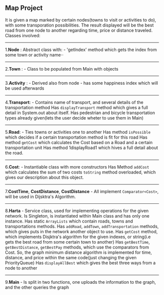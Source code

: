 Map Project
---

It is given a map marked by certain nodes(towns to visit or activities to do), with some transporation possibilities.
The result displayed will be the best road from one node to another regarding time, price or distance traveled.
Classes involved:

---

1.**Node** : Abstract class with: -
   'getIndex' method which gets the index from some town or activity name⋅⋅

---

2.**Town** : -
    Class to be populated from Main with objects

---

3.**Activity** : -
    Derived also from node - has some happiness index which will be used afterwards

---

4.**Transport**: -
    Contains name of transport, and several details of the transportation method
    Has `displayTransport` method which gives a full detail in System.out about itself.
    Has pedestrian and bicycle transportation types already given(lets the user decide wheter to use them in Main)

---

5.**Road**: -
    Ties towns or activities one to another
    Has method `isPossible` which decides if a certain transportation method is fit for this road
    Has method `getCost` which calculates the Cost based on a Road and a certain transportation unit
    Has method 1displayRoad1 which hives a full detail about the road.

---

6.**Cost**: -
    Instantiable class with more constructors
    Has Method `addCost` which calculates the sum of two costs
    `toString` method overloaded, which gives our description about this object.

---

7.**CostTime**, **CostDistance**, **CostDistance**
    - All implement `Comparator<Cost>`, will be used in Dijsktra's Algorithm.

---

8.**Harta** -
    Service class, used for implementing operations for the given network.
    Is Singleton, is instantiated within Main class and has only one instance.
    Has static `ArrayLists` which contain roads, towns and transportations methods.
    Has `addRoad`, `addTown`, `addTransportation` methods, which gives puts in the network another object to use.
    Has `getCost` method, which implements Disjktra's algorithm for the given indexes, or string(i.e gets the best road from some certain town to another)
    Has `getBestTime`, `getBestDistance`, `getBestPay` methods, which use the comparators from Cost.
    So, the graph minimum distance algorithm is implemented for time, distance, and price within the same code(just changing the given PriorityQueue)
    Has `displayAllBest` which gives the best three ways from a node to another

---

9.**Main** -
    Is split in two functions, one uploads the information to the graph, and the other queries the graph
    
